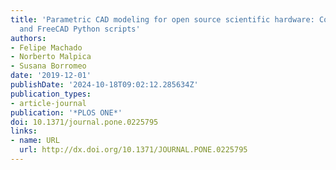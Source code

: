 ```yaml
---
title: 'Parametric CAD modeling for open source scientific hardware: Comparing OpenSCAD
  and FreeCAD Python scripts'
authors:
- Felipe Machado
- Norberto Malpica
- Susana Borromeo
date: '2019-12-01'
publishDate: '2024-10-18T09:02:12.285634Z'
publication_types:
- article-journal
publication: '*PLOS ONE*'
doi: 10.1371/journal.pone.0225795
links:
- name: URL
  url: http://dx.doi.org/10.1371/JOURNAL.PONE.0225795
---
```

